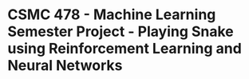# CSMC 478 - Machine Learning Semester Project - Playing Snake using Reinforcement Learning and Neural Networks
